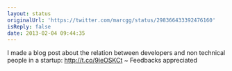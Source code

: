 ```yaml
---
layout: status
originalUrl: 'https://twitter.com/marcgg/status/298366433392476160'
isReply: false
date: 2013-02-04 09:44:35
---
```


I made a blog post about the relation between developers and non technical people in a startup: http://t.co/9ieOSKCt ~ Feedbacks appreciated
